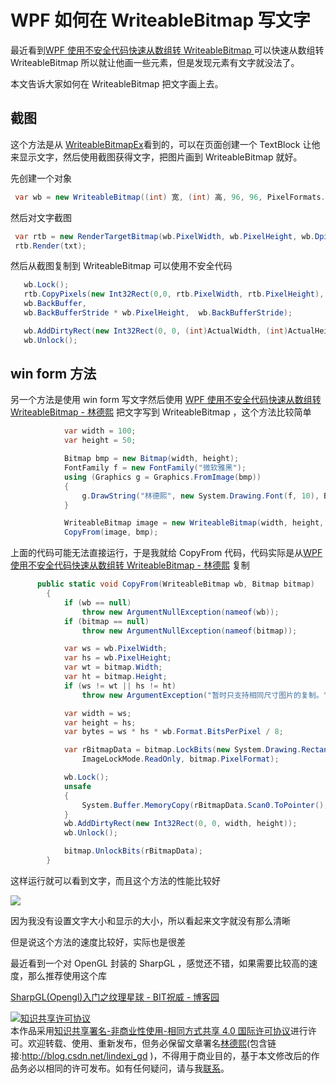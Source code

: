 # WPF 如何在 WriteableBitmap 写文字

最近看到[WPF 使用不安全代码快速从数组转 WriteableBitmap ](https://lindexi.github.io/lindexi/post/WPF-%E4%BD%BF%E7%94%A8%E4%B8%8D%E5%AE%89%E5%85%A8%E4%BB%A3%E7%A0%81%E5%BF%AB%E9%80%9F%E4%BB%8E%E6%95%B0%E7%BB%84%E8%BD%AC-WriteableBitmap.html )可以快速从数组转 WriteableBitmap 所以就让他画一些元素，但是发现元素有文字就没法了。

本文告诉大家如何在 WriteableBitmap 把文字画上去。

<!--more-->
<!-- csdn -->

## 截图

这个方法是从 [WriteableBitmapEx](https://github.com/teichgraf/WriteableBitmapEx/ )看到的，可以在页面创建一个 TextBlock 让他来显示文字，然后使用截图获得文字，把图片画到 WriteableBitmap 就好。

先创建一个对象

```csharp
 var wb = new WriteableBitmap((int) 宽, (int) 高, 96, 96, PixelFormats.Pbgra32, null);
```

然后对文字截图

```csharp
 var rtb = new RenderTargetBitmap(wb.PixelWidth, wb.PixelHeight, wb.DpiX, wb.DpiY, PixelFormats.Pbgra32);
 rtb.Render(txt);
```

然后从截图复制到 WriteableBitmap 可以使用不安全代码

```csharp
   wb.Lock();
   rtb.CopyPixels(new Int32Rect(0,0, rtb.PixelWidth, rtb.PixelHeight), 
   wb.BackBuffer,
   wb.BackBufferStride * wb.PixelHeight,  wb.BackBufferStride);

   wb.AddDirtyRect(new Int32Rect(0, 0, (int)ActualWidth, (int)ActualHeight));
   wb.Unlock();
```

## win form 方法

另一个方法是使用 win form 写文字然后使用 [WPF 使用不安全代码快速从数组转 WriteableBitmap - 林德熙](https://lindexi.github.io/lindexi/post/WPF-%E4%BD%BF%E7%94%A8%E4%B8%8D%E5%AE%89%E5%85%A8%E4%BB%A3%E7%A0%81%E5%BF%AB%E9%80%9F%E4%BB%8E%E6%95%B0%E7%BB%84%E8%BD%AC-WriteableBitmap.html ) 把文字写到 WriteableBitmap ，这个方法比较简单

```csharp
            var width = 100;
            var height = 50;

            Bitmap bmp = new Bitmap(width, height);
            FontFamily f = new FontFamily("微软雅黑");
            using (Graphics g = Graphics.FromImage(bmp))
            {
                g.DrawString("林德熙", new System.Drawing.Font(f, 10), Brushes.Black, 0, 0);
            }

            WriteableBitmap image = new WriteableBitmap(width, height, 96, 96, PixelFormats.Bgra32, null);
            CopyFrom(image, bmp);
```

上面的代码可能无法直接运行，于是我就给 CopyFrom 代码，代码实际是从[WPF 使用不安全代码快速从数组转 WriteableBitmap - 林德熙](https://lindexi.github.io/lindexi/post/WPF-%E4%BD%BF%E7%94%A8%E4%B8%8D%E5%AE%89%E5%85%A8%E4%BB%A3%E7%A0%81%E5%BF%AB%E9%80%9F%E4%BB%8E%E6%95%B0%E7%BB%84%E8%BD%AC-WriteableBitmap.html ) 复制

```csharp
      public static void CopyFrom(WriteableBitmap wb, Bitmap bitmap)
        {
            if (wb == null)
                throw new ArgumentNullException(nameof(wb));
            if (bitmap == null)
                throw new ArgumentNullException(nameof(bitmap));

            var ws = wb.PixelWidth;
            var hs = wb.PixelHeight;
            var wt = bitmap.Width;
            var ht = bitmap.Height;
            if (ws != wt || hs != ht)
                throw new ArgumentException("暂时只支持相同尺寸图片的复制。");

            var width = ws;
            var height = hs;
            var bytes = ws * hs * wb.Format.BitsPerPixel / 8;

            var rBitmapData = bitmap.LockBits(new System.Drawing.Rectangle(0, 0, width, height),
                ImageLockMode.ReadOnly, bitmap.PixelFormat);

            wb.Lock();
            unsafe
            {
                System.Buffer.MemoryCopy(rBitmapData.Scan0.ToPointer(), wb.BackBuffer.ToPointer(), bytes, bytes);
            }
            wb.AddDirtyRect(new Int32Rect(0, 0, width, height));
            wb.Unlock();

            bitmap.UnlockBits(rBitmapData);
        }
```

这样运行就可以看到文字，而且这个方法的性能比较好

![](http://7xqpl8.com1.z0.glb.clouddn.com/34fdad35-5dfe-a75b-2b4b-8c5e313038e2%2F201712151723520171220103729.jpg)

因为我没有设置文字大小和显示的大小，所以看起来文字就没有那么清晰

但是说这个方法的速度比较好，实际也是很差

最近看到一个对 OpenGL 封装的 SharpGL ，感觉还不错，如果需要比较高的速度，那么推荐使用这个库

[SharpGL(Opengl)入门之纹理星球 - BIT祝威 - 博客园](http://www.cnblogs.com/bitzhuwei/archive/2013/05/21/Opengl_Sharpgl_dragtextured_planet_drag_drop.html )

<a rel="license" href="http://creativecommons.org/licenses/by-nc-sa/4.0/"><img alt="知识共享许可协议" style="border-width:0" src="https://licensebuttons.net/l/by-nc-sa/4.0/88x31.png" /></a><br />本作品采用<a rel="license" href="http://creativecommons.org/licenses/by-nc-sa/4.0/">知识共享署名-非商业性使用-相同方式共享 4.0 国际许可协议</a>进行许可。欢迎转载、使用、重新发布，但务必保留文章署名[林德熙](http://blog.csdn.net/lindexi_gd)(包含链接:http://blog.csdn.net/lindexi_gd )，不得用于商业目的，基于本文修改后的作品务必以相同的许可发布。如有任何疑问，请与我[联系](mailto:lindexi_gd@163.com)。 